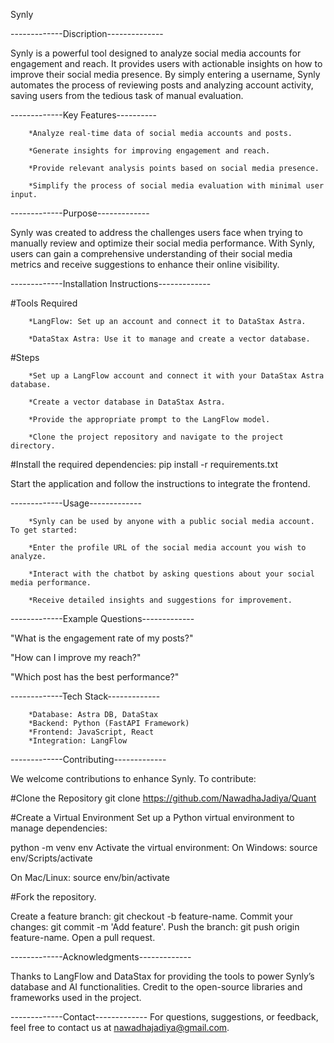 Synly

-------------Discription--------------

Synly is a powerful tool designed to analyze social media accounts for engagement and reach. It provides users with actionable insights on how to improve their social media presence. By simply entering a username, Synly automates the process of reviewing posts and analyzing account activity, saving users from the tedious task of manual evaluation.

-------------Key Features----------

        *Analyze real-time data of social media accounts and posts.

        *Generate insights for improving engagement and reach.

        *Provide relevant analysis points based on social media presence.

        *Simplify the process of social media evaluation with minimal user input.

-------------Purpose-------------

Synly was created to address the challenges users face when trying to manually review and optimize their social media performance. With Synly, users can gain a comprehensive understanding of their social media metrics and receive suggestions to enhance their online visibility.

-------------Installation Instructions-------------

#Tools Required

        *LangFlow: Set up an account and connect it to DataStax Astra.

        *DataStax Astra: Use it to manage and create a vector database.

#Steps

        *Set up a LangFlow account and connect it with your DataStax Astra database.

        *Create a vector database in DataStax Astra.

        *Provide the appropriate prompt to the LangFlow model.

        *Clone the project repository and navigate to the project directory.


#Install the required dependencies:
        pip install -r requirements.txt

Start the application and follow the instructions to integrate the frontend.

-------------Usage-------------

        *Synly can be used by anyone with a public social media account. To get started:

        *Enter the profile URL of the social media account you wish to analyze.

        *Interact with the chatbot by asking questions about your social media performance.
        
        *Receive detailed insights and suggestions for improvement.

-------------Example Questions-------------

"What is the engagement rate of my posts?"

"How can I improve my reach?"

"Which post has the best performance?"

-------------Tech Stack-------------

        *Database: Astra DB, DataStax
        *Backend: Python (FastAPI Framework)
        *Frontend: JavaScript, React
        *Integration: LangFlow

-------------Contributing-------------

We welcome contributions to enhance Synly. To contribute:

#Clone the Repository
git clone https://github.com/NawadhaJadiya/Quant

#Create a Virtual Environment
Set up a Python virtual environment to manage dependencies:

python -m venv env
Activate the virtual environment: 
On Windows:
source env/Scripts/activate

On Mac/Linux:
source env/bin/activate

#Fork the repository.

Create a feature branch: git checkout -b feature-name.
Commit your changes: git commit -m 'Add feature'.
Push the branch: git push origin feature-name.
Open a pull request.

-------------Acknowledgments-------------

Thanks to LangFlow and DataStax for providing the tools to power Synly’s database and AI functionalities.
Credit to the open-source libraries and frameworks used in the project.

-------------Contact-------------
For questions, suggestions, or feedback, feel free to contact us at nawadhajadiya@gmail.com.